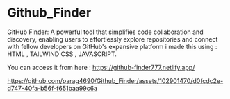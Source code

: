 # Github_Finder
GitHub Finder: A powerful tool that simplifies code collaboration and discovery, enabling users to effortlessly explore repositories and connect with fellow developers on GitHub's expansive platform
i made this using : HTML , TAILWIND CSS , JAVASCRIPT.

You can access it from here : https://github-finder777.netlify.app/


https://github.com/parag4690/Github_Finder/assets/102901470/d0fcdc2e-d747-40fa-b56f-f651baa99c6a



